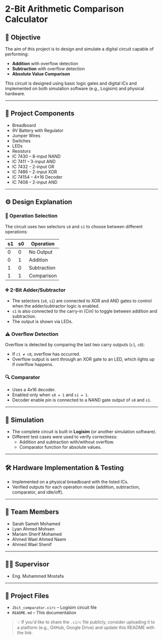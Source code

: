 
# 2-Bit Arithmetic Comparison Calculator

## 📌 Objective

The aim of this project is to design and simulate a digital circuit capable of performing:

- **Addition** with overflow detection  
- **Subtraction** with overflow detection  
- **Absolute Value Comparison**  

This circuit is designed using basic logic gates and digital ICs and implemented on both simulation software (e.g., Logisim) and physical hardware.

---

## 🧩 Project Components

- Breadboard  
- 9V Battery with Regulator  
- Jumper Wires  
- Switches  
- LEDs  
- Resistors  
- IC 7430 – 8-input NAND  
- IC 7411 – 3-input AND  
- IC 7432 – 2-input OR  
- IC 7486 – 2-input XOR  
- IC 74154 – 4×16 Decoder  
- IC 7408 – 2-input AND  

---

## ⚙️ Design Explanation

### 🔘 Operation Selection
The circuit uses two selectors `s0` and `s1` to choose between different operations:

| s1 | s0 | Operation    |
|----|----|--------------|
| 0  | 0  | No Output    |
| 0  | 1  | Addition     |
| 1  | 0  | Subtraction  |
| 1  | 1  | Comparison   |

### ➕ 2-Bit Adder/Subtractor
- The selectors (`s0`, `s1`) are connected to XOR and AND gates to control when the adder/subtractor logic is enabled.
- `s1` is also connected to the carry-in (Cin) to toggle between addition and subtraction.
- The output is shown via LEDs.

### ⚠️ Overflow Detection
Overflow is detected by comparing the last two carry outputs (`c1`, `c0`):
- If `c1 ≠ c0`, overflow has occurred.
- Overflow output is sent through an XOR gate to an LED, which lights up if overflow happens.

### 🔍 Comparator
- Uses a 4x16 decoder.
- Enabled only when `s0 = 1` and `s1 = 1`.
- Decoder enable pin is connected to a NAND gate output of `s0` and `s1`.

---

## 🧪 Simulation

- The complete circuit is built in **Logisim** (or another simulation software).
- Different test cases were used to verify correctness:
  - Addition and subtraction with/without overflow.
  - Comparator function for absolute values.

---

## 🛠️ Hardware Implementation & Testing

- Implemented on a physical breadboard with the listed ICs.
- Verified outputs for each operation mode (addition, subtraction, comparator, and idle/off).

---

## 👤 Team Members

- Sarah Sameh Mohamed  
- Lyan Ahmed Mohsen  
- Mariam Sherif Mohamed  
- Ahmed Wael Ahmed Naem  
- Ahmed Wael Shenif  

---

## 👨‍🏫 Supervisor

- Eng. Muhammed Mostafa

---

## 📂 Project Files

- `2bit_comparator.circ` – Logisim circuit file  
- `README.md` – This documentation

> 💡 If you'd like to share the `.circ` file publicly, consider uploading it to a platform (e.g., GitHub, Google Drive) and update this README with the link.
